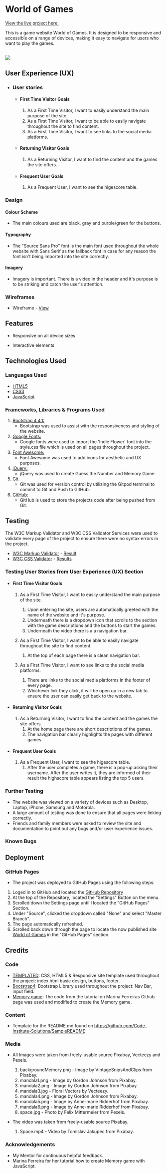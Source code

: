 <h1>World of Games</h1>

[View the live project here.](https://natalijabujevic0708.github.io/WorldOfGames/)

This is a game website World of Games. It is designed to be responsive and accessible on a range of devices, making it easy to navigate for users who want to play the games.

<h2><img src="./assets/images/responsiveDesign.png"></h2>
<h2>User Experience (UX)</h2>


-   ### User stories

    -   #### First Time Visitor Goals

        1. As a First Time Visitor, I want to easily understand the main purpose of the site.
        2. As a First Time Visitor, I want to be able to easily navigate throughout the site to find content.
        3. As a First Time Visitor, I want to see links to the social media platforms.

    -   #### Returning Visitor Goals

        1. As a Returning Visitor, I want to find the content and the games the site offers.
        

    -   #### Frequent User Goals
        1. As a Frequent User, I want to see the higescore table.
        
### Design
#### Colour Scheme
- The main colours used are black, gray and purple/green for the buttons.
#### Typography
 - The "Source Sans Pro" font is the main font used throughout the whole website with Sans Serif as the fallback font in case for any reason the font isn't being imported into the site correctly. 
#### Imagery
- Imagery is important. There is a video in the header and it's purpose is to be striking and catch the user's attention.
### Wireframes
- Wireframe - [View](https://drive.google.com/file/d/1z-SbAiCoO5a7hXrxHqOnJYhudbMwTfLN/view?usp=sharing)

## Features

-   Responsive on all device sizes

-   Interactive elements

## Technologies Used

### Languages Used

-   [HTML5](https://en.wikipedia.org/wiki/HTML5)
-   [CSS3](https://en.wikipedia.org/wiki/Cascading_Style_Sheets)
-   [JavaScript](https://en.wikipedia.org/wiki/JavaScript)
### Frameworks, Libraries & Programs Used

1. [Bootstrap 4.4.1:](https://getbootstrap.com/docs/4.4/getting-started/introduction/)
    - Bootstrap was used to assist with the responsiveness and styling of the website.
1. [Google Fonts:](https://fonts.google.com/)
    - Google fonts were used to import the 'Indie Flower' font into the style.css file which is used on all pages throughout the project.
1. [Font Awesome:](https://fontawesome.com/)
    - Font Awesome was used to add icons for aesthetic and UX purposes.
1. [jQuery:](https://jquery.com/) 
    - jQuery was used to create Guess the Number and  Memory Game.
1. [Git](https://git-scm.com/)
    - Git was used for version control by utilizing the Gitpod terminal to commit to Git and Push to GitHub.
1. [GitHub:](https://github.com/)
    - GitHub is used to store the projects code after being pushed from Git.

## Testing

The W3C Markup Validator and W3C CSS Validator Services were used to validate every page of the project to ensure there were no syntax errors in the project.

-   [W3C Markup Validator](https://validator.w3.org/) - [Result]()
-   [W3C CSS Validator](https://jigsaw.w3.org/css-validator/) - [Results]()
### Testing User Stories from User Experience (UX) Section

-   #### First Time Visitor Goals

    1. As a First Time Visitor, I want to easily understand the main purpose of the site.
        1. Upon entering the site, users are automatically greeted with the name of the website and it's purpose.
        2. Underneath there is a dropdown icon that scrolls to the section with the game descriptions and the buttons to start the games. 
        3. Underneath the video there is a a navigation bar.
        
    2. As a First Time Visitor, I want to be able to easily navigate throughout the site to find content.
        1. At the top of each page there is a clean navigation bar.

    3. As a First Time Visitor, I want to see links to the social media platforms.
        1. There are links to the social media platforms in the footer of every page.
        2. Whichever link they click, it will be open up in a new tab to ensure the user can easily get back to the website.

-   #### Returning Visitor Goals

    1. As a Returning Visitor, I want to find the content and the games the site offers.
        1. At the home page there are short descriptions of the games.
        2. The navigation bar clearly highlights the pages with different games.
       
    
       

-   #### Frequent User Goals

    1. As a Frequent User, I want to see the higescore table.
        1. After the user completes a game, there is a pop-up asking their username. After the user writes it, they are informed of their result the highscore table appears listing the top 5 users.

### Further Testing

-   The website was viewed on a variety of devices such as Desktop, Laptop, iPhone, Samsung and Motorola.
-   A large amount of testing was done to ensure that all pages were linking correctly.
-   Friends and family members were asked to review the site and documentation to point out any bugs and/or user experience issues.

### Known Bugs



## Deployment

### GitHub Pages
- The project was deployed to GitHub Pages using the following steps:

1. Loged in to GitHub and located the [GitHub Repository](https://github.com/natalijabujevic0708/WorldOfGames)
2. At the top of the Repository, located the "Settings" Button on the menu.
3. Scrolled down the Settings page until I located the "GitHub Pages" Section.
4. Under "Source", clicked the dropdown called "None" and select "Master Branch".
5. The page automatically refreshed.
6. Scrolled back down through the page to locate the now published site [World of Games](https://natalijabujevic0708.github.io/WorldOfGames/) in the "GitHub Pages" section.


## Credits

### Code
-   [TEMPLATED](https://templated.co/fullmotion/): CSS, HTML5 & Responsive site template used throughout the project: index.html basic design, buttons, footer.
-   [Bootstrap4](https://getbootstrap.com/docs/4.4/getting-started/introduction/): Bootstrap Library used throughout the project:  Nav Bar, input field.
-   [Memory game](https://marina-ferreira.github.io/tutorials/js/memory-game/): The code from the tutorial on Marina Ferreiras Github page was used and modified to create the Memory game.

### Content

-   Template for the README.md found on https://github.com/Code-Institute-Solutions/SampleREADME

### Media

-   All Images were taken from freely-usable source Pixabay, Vecteezy and Pexels.
    1. backgroundMemory.png - Image by VintageSnipsAndClips from Pixabay.
    2. mandala1.png - Image by Gordon Johnson from Pixabay.
    3. mandala2.png - Image by Gordon Johnson from Pixabay.
    4. mandala3.jpg - Floral Vectors by Vecteezy.
    5. mandala4.png - Image by Gordon Johnson from Pixabay.
    6. mandala5.png - Image by Anne-marie Ridderhof from Pixabay.
    7. mandala6.png - Image by Anne-marie Ridderhof from Pixabay.
    8. space.jpg - Photo by Felix Mittermeier from Pexels.

-   The video was taken from freely-usable source Pixabay.
     1. Space.mp4 - Video by Tomislav Jakupec from Pixabay.


    


### Acknowledgements

-   My Mentor for continuous helpful feedback.
-   Marina Ferreira for her tutorial how to create Memory game with JavaScript.



